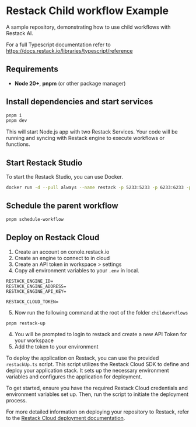 # Restack Child workflow Example

A sample repository, demonstrating how to use child workflows with Restack AI.

For a full Typescript documentation refer to <https://docs.restack.io/libraries/typescript/reference>

## Requirements

- **Node 20+**, **pnpm** (or other package manager)

## Install dependencies and start services

```bash
pnpm i
pnpm dev
```

This will start Node.js app with two Restack Services. Your code will be running and syncing with Restack engine to execute workflows or functions.

## Start Restack Studio

To start the Restack Studio, you can use Docker.

```bash
docker run -d --pull always --name restack -p 5233:5233 -p 6233:6233 -p 7233:7233 ghcr.io/restackio/restack:main
```

## Schedule the parent workflow

```bash
pnpm schedule-workflow
```

## Deploy on Restack Cloud

1. Create an account on conole.restack.io
2. Create an engine to connect to in cloud
3. Create an API token in workspace > settings 
4. Copy all environment variables to your `.env` in local. 

```
RESTACK_ENGINE_ID=
RESTACK_ENGINE_ADDRESS=
RESTACK_ENGINE_API_KEY=

RESTACK_CLOUD_TOKEN=

```
5. Now run the following command at the root of the folder `childworkflows`

``` bash
pnpm restack-up
```
4. You will be prompted to login to restack and create a new API Token for your workspace
5. Add the token to your environment

To deploy the application on Restack, you can use the provided `restackUp.ts` script. This script utilizes the Restack Cloud SDK to define and deploy your application stack. It sets up the necessary environment variables and configures the application for deployment.

To get started, ensure you have the required Restack Cloud credentials and environment variables set up. Then, run the script to initiate the deployment process.

For more detailed information on deploying your repository to Restack, refer to the [Restack Cloud deployment documentation](https://docs.restack.io/restack-cloud/deployrepo).
